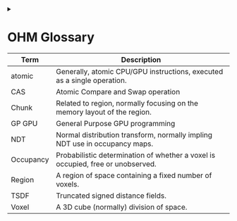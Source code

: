 <!--
Copyright (c) 2022
Commonwealth Scientific and Industrial Research Organisation (CSIRO)
ABN 41 687 119 230

Author: Kazys Stepanas

-->

<!-- Use details section to partly hide doxygen specific details of the page. -->
<details><summary></summary>
@page docglossary OHM Glossary
</details>

# OHM Glossary

| Term      | Description                                                                     |
| --------- | ------------------------------------------------------------------------------- |
| atomic    | Generally, atomic CPU/GPU instructions, executed as a single operation.         |
| CAS       | Atomic Compare and Swap operation                                               |
| Chunk     | Related to region, normally focusing on the memory layout of the region.        |
| GP GPU    | General Purpose GPU programming                                                 |
| NDT       | Normal distribution transform, normally impling NDT use in occupancy maps.      |
| Occupancy | Probabilistic determination of whether a voxel is occupied, free or unobserved. |
| Region    | A region of space containing a fixed number of voxels.                          |
| TSDF      | Truncated signed distance fields.                                               |
| Voxel     | A 3D cube (normally) division of space.                                         |
